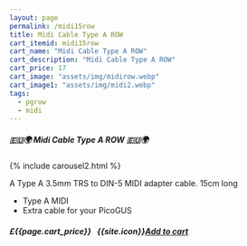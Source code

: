 ```yaml
---
layout: page
permalink: /midi15row
title: Midi Cable Type A ROW
cart_itemid: midi15row
cart_name: "Midi Cable Type A ROW"
cart_description: "Midi Cable Type A ROW"
cart_price: 17
cart_image: "assets/img/midirow.webp"
cart_image1: "assets/img/midi2.webp"
tags: 
  - pgrow
  - midi
---
```


##### 🇪🇺🌍 Midi Cable Type A ROW 🇪🇺🌍

{% include carousel2.html %}

A Type A 3.5mm TRS to DIN-5 MIDI adapter cable. 15cm long

* Type A MIDI
* Extra cable for your PicoGUS

##### £{{page.cart_price}} &nbsp; {{site.icon}}[Add to cart](/cart#{{page.cart_itemid}})